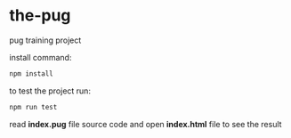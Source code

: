 # the-pug
pug training project

install command:
```bash
npm install
```
to test the project run:
```bash
npm run test
```
read **index.pug** file source code and open **index.html** file to see the result
